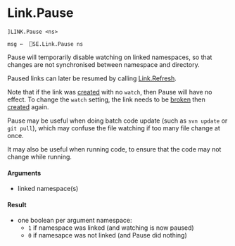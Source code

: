 # Link.Pause 

    ]LINK.Pause <ns>
    
    msg ←  ⎕SE.Link.Pause ns

Pause will temporarily disable watching on linked namespaces, so that changes are not synchronised between namespace and directory.

Paused links can later be resumed by calling [Link.Refresh](Link.Refresh.md).

Note that if the link was [created](Link.Create.md) with no `watch`, then Pause will have no effect. To change the `watch` setting, the link needs to be [broken](Link.Break.md) then [created](Link.Create.md) again.

Pause may be useful when doing batch code update (such as `svn update` or `git pull`), which may confuse the file watching if too many file change at once.

It may also be useful when running code, to ensure that the code may not change while running.



#### Arguments

- linked namespace(s)


#### Result

- one boolean per argument namespace:
  - `1` if namespace was linked (and watching is now paused)
  - `0` if namesapce was not linked (and Pause did nothing)